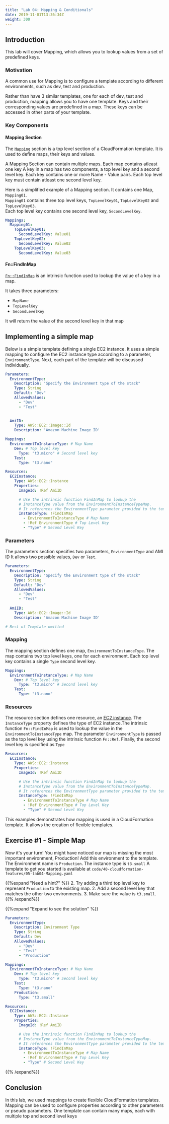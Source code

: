 ```yaml
---
title: "Lab 04: Mapping & Conditionals"
date: 2019-11-01T13:36:34Z
weight: 300
---
```


## Introduction

This lab will cover Mapping, which allows you to lookup values from a set of predefined keys.

### Motivation
A common use for Mapping is to configure a template according to different environments, such as dev, test and production.

Rather than have 3 similar templates, one for each of dev, test and production, mapping allows you to have one template. Keys and their corresponding values are predefined in a map. These keys can be accessed in other parts of your template.

### Key Components

#### Mapping Section

The [`Mapping`](https://docs.aws.amazon.com/AWSCloudFormation/latest/UserGuide/mappings-section-structure.html) section is a top level section of a CloudFormation template. It is used to define maps, their keys and values.



A Mapping Section can contain multiple maps. Each map contains atleast one key
A key in a map has two components, a top level key and a second level key.
Each key contains one or more Name - Value pairs. Each top level key must contain atleast one second level key.


Here is a simplified example of a Mapping section. It contains one Map, `Mapping01`. \
`Mapping01` contains three top level keys, `TopLevelKey01`, `TopLevelKey02` and `TopLevelKey03`. \
Each top level key contains one second level key, `SecondLevelKey`.
```yaml
Mappings: 
  Mapping01: 
    TopLevelKey01: 
      SecondLevelKey: Value01
    TopLevelKey02: 
      SecondLevelKey: Value02
    TopLevelKey03: 
      SecondLevelKey: Value03
```

#### Fn::FindInMap

[`Fn::FindInMap`](https://docs.aws.amazon.com/AWSCloudFormation/latest/UserGuide/intrinsic-function-reference-findinmap.html) is an intrinsic function used to lookup the value of a key in a map.

It takes three parameters:
* `MapName`
* `TopLevelKey`
* `SecondLevelKey`

It will return the value of the second level key in that map

## Implementing a simple map

Below is a simple template defining a single EC2 instance. It uses a simple mapping to configure the EC2 instance type according to a parameter, `EnvironmentType`. Next, each part of the template will be discussed individually.


```yaml
Parameters:
  EnvironmentType: 
    Description: "Specify the Environment type of the stack"
    Type: String
    Default: "Dev"
    AllowedValues:
      - "Dev"
      - "Test"

    
  AmiID:
    Type: AWS::EC2::Image::Id
    Description: 'Amazon Machine Image ID'

Mappings:
  EnvironmentToInstanceType: # Map Name
    Dev: # Top level key
      Type: "t3.micro" # Second level key
    Test:
      Type: "t3.nano"

Resources:
  EC2Instance:
    Type: AWS::EC2::Instance
    Properties: 
      ImageId: !Ref AmiID

      # Use the intrinsic function FindInMap to lookup the 
      # InstanceType value from the EnvironmentToInstanceTypeMap.
      # It references the EnvironmentType parameter provided to the template
      InstanceType: !FindInMap
        - EnvironmentToInstanceType # Map Name
        - !Ref EnvironmentType # Top Level Key
        - "Type" # Second Level Key
```


### Parameters

The parameters section specifies two parameters, `EnvironmentType` and AMI ID
It allows two possible values, `Dev` or `Test`.

```yaml
Parameters:
  EnvironmentType: 
    Description: "Specify the Environment type of the stack"
    Type: String
    Default: "Dev"
    AllowedValues:
      - "Dev"
      - "Test"
  
  AmiID:
    Type: AWS::EC2::Image::Id
    Description: 'Amazon Machine Image ID'

# Rest of Template omitted
```


### Mapping

The mapping section defines one map, `EnvironmentToInstanceType`.
The map contains two top level keys, one for each environment.
Each top level key contains a single `Type` second level key.
```yaml
Mappings:
  EnvironmentToInstanceType: # Map Name
    Dev: # Top level key
      Type: "t3.micro" # Second level key
    Test:
      Type: "t3.nano"
```

### Resources

The resource section defines one resource, an [EC2 instance](https://docs.aws.amazon.com/AWSCloudFormation/latest/UserGuide/aws-properties-ec2-instance.html).
The `InstanceType` property defines the type of EC2 instance.The intrinsic function `Fn::FindInMap` is used to lookup the value in the `EnvironmentToInstanceType` map.
The parameter `EnvironmentType` is passed as the top level key using the intrinsic function `Fn::Ref`.
Finally, the second level key is specified as `Type`
```yaml
Resources:
  EC2Instance:
    Type: AWS::EC2::Instance
    Properties: 
      ImageId: !Ref AmiID

      # Use the intrinsic function FindInMap to lookup the 
      # InstanceType value from the EnvironmentToInstanceTypeMap.
      # It references the EnvironmentType parameter provided to the template
      InstanceType: !FindInMap
        - EnvironmentToInstanceType # Map Name
        - !Ref EnvironmentType # Top Level Key
        - "Type" # Second Level Key
```


This examples demonstrates how mapping is used in a CloudFormation template. It allows the creation of flexible templates.

## Exercise #1 - Simple Map
Now it's your turn! 
You might have noticed our map is missing the most important environment, Production! 
Add this environment to the template. The Environment name is `Production`. The instance type is `t3.small`
A template to get you started is available at `code/40-cloudformation-features/05-lab04-Mapping.yaml`

{{%expand "Need a hint?" %}}
2. Try adding a third top level key to represent `Production` to the existing map.
2. Add a second level key that matches the other two environments.
3. Make sure the value is `t3.small`.
{{% /expand%}}

{{%expand "Expand to see the solution" %}}
```yaml
Parameters:
  EnvironmentType: 
    Description: Environment Type
    Type: String
    Default: Dev
    AllowedValues:
      - "Dev"
      - "Test"
      - "Production"

Mappings:
  EnvironmentToInstanceType: # Map Name
    Dev: # Top level key
      Type: "t3.micro" # Second level key
    Test:
      Type: "t3.nano"
    Production: 
      Type: "t3.small"

Resources:
  EC2Instance:
    Type: AWS::EC2::Instance
    Properties: 
      ImageId: !Ref AmiID

      # Use the intrinsic function FindInMap to lookup the 
      # InstanceType value from the EnvironmentToInstanceTypeMap.
      # It references the EnvironmentType parameter provided to the template
      InstanceType: !FindInMap
        - EnvironmentToInstanceType # Map Name
        - !Ref EnvironmentType # Top Level Key
        - "Type" # Second Level Key
```
{{% /expand%}}

## Conclusion

In this lab, we used mappings to create flexible CloudFormation templates. Mapping can be used to configure properties according to other parameters or pseudo parameters. One template can contain many maps, each with multiple top and second level keys

